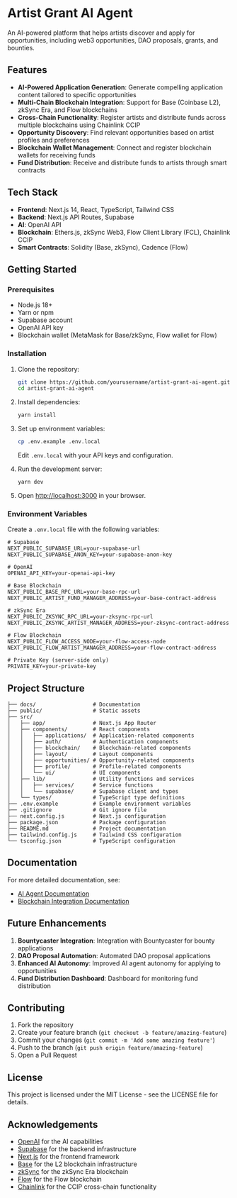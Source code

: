 # Artist Grant AI Agent

An AI-powered platform that helps artists discover and apply for opportunities, including web3 opportunities, DAO proposals, grants, and bounties.

## Features

- **AI-Powered Application Generation**: Generate compelling application content tailored to specific opportunities
- **Multi-Chain Blockchain Integration**: Support for Base (Coinbase L2), zkSync Era, and Flow blockchains
- **Cross-Chain Functionality**: Register artists and distribute funds across multiple blockchains using Chainlink CCIP
- **Opportunity Discovery**: Find relevant opportunities based on artist profiles and preferences
- **Blockchain Wallet Management**: Connect and register blockchain wallets for receiving funds
- **Fund Distribution**: Receive and distribute funds to artists through smart contracts

## Tech Stack

- **Frontend**: Next.js 14, React, TypeScript, Tailwind CSS
- **Backend**: Next.js API Routes, Supabase
- **AI**: OpenAI API
- **Blockchain**: Ethers.js, zkSync Web3, Flow Client Library (FCL), Chainlink CCIP
- **Smart Contracts**: Solidity (Base, zkSync), Cadence (Flow)

## Getting Started

### Prerequisites

- Node.js 18+
- Yarn or npm
- Supabase account
- OpenAI API key
- Blockchain wallet (MetaMask for Base/zkSync, Flow wallet for Flow)

### Installation

1. Clone the repository:
   ```bash
   git clone https://github.com/yourusername/artist-grant-ai-agent.git
   cd artist-grant-ai-agent
   ```

2. Install dependencies:
   ```bash
   yarn install
   ```

3. Set up environment variables:
   ```bash
   cp .env.example .env.local
   ```
   Edit `.env.local` with your API keys and configuration.

4. Run the development server:
   ```bash
   yarn dev
   ```

5. Open [http://localhost:3000](http://localhost:3000) in your browser.

### Environment Variables

Create a `.env.local` file with the following variables:

```
# Supabase
NEXT_PUBLIC_SUPABASE_URL=your-supabase-url
NEXT_PUBLIC_SUPABASE_ANON_KEY=your-supabase-anon-key

# OpenAI
OPENAI_API_KEY=your-openai-api-key

# Base Blockchain
NEXT_PUBLIC_BASE_RPC_URL=your-base-rpc-url
NEXT_PUBLIC_ARTIST_FUND_MANAGER_ADDRESS=your-base-contract-address

# zkSync Era
NEXT_PUBLIC_ZKSYNC_RPC_URL=your-zksync-rpc-url
NEXT_PUBLIC_ZKSYNC_ARTIST_MANAGER_ADDRESS=your-zksync-contract-address

# Flow Blockchain
NEXT_PUBLIC_FLOW_ACCESS_NODE=your-flow-access-node
NEXT_PUBLIC_FLOW_ARTIST_MANAGER_ADDRESS=your-flow-contract-address

# Private Key (server-side only)
PRIVATE_KEY=your-private-key
```

## Project Structure

```
├── docs/                  # Documentation
├── public/                # Static assets
├── src/
│   ├── app/               # Next.js App Router
│   ├── components/        # React components
│   │   ├── applications/  # Application-related components
│   │   ├── auth/          # Authentication components
│   │   ├── blockchain/    # Blockchain-related components
│   │   ├── layout/        # Layout components
│   │   ├── opportunities/ # Opportunity-related components
│   │   ├── profile/       # Profile-related components
│   │   └── ui/            # UI components
│   ├── lib/               # Utility functions and services
│   │   ├── services/      # Service functions
│   │   └── supabase/      # Supabase client and types
│   └── types/             # TypeScript type definitions
├── .env.example           # Example environment variables
├── .gitignore             # Git ignore file
├── next.config.js         # Next.js configuration
├── package.json           # Package configuration
├── README.md              # Project documentation
├── tailwind.config.js     # Tailwind CSS configuration
└── tsconfig.json          # TypeScript configuration
```

## Documentation

For more detailed documentation, see:

- [AI Agent Documentation](docs/ai-agent.md)
- [Blockchain Integration Documentation](docs/blockchain-integration.md)

## Future Enhancements

1. **Bountycaster Integration**: Integration with Bountycaster for bounty applications
2. **DAO Proposal Automation**: Automated DAO proposal applications
3. **Enhanced AI Autonomy**: Improved AI agent autonomy for applying to opportunities
4. **Fund Distribution Dashboard**: Dashboard for monitoring fund distribution

## Contributing

1. Fork the repository
2. Create your feature branch (`git checkout -b feature/amazing-feature`)
3. Commit your changes (`git commit -m 'Add some amazing feature'`)
4. Push to the branch (`git push origin feature/amazing-feature`)
5. Open a Pull Request

## License

This project is licensed under the MIT License - see the LICENSE file for details.

## Acknowledgements

- [OpenAI](https://openai.com/) for the AI capabilities
- [Supabase](https://supabase.io/) for the backend infrastructure
- [Next.js](https://nextjs.org/) for the frontend framework
- [Base](https://base.org/) for the L2 blockchain infrastructure
- [zkSync](https://zksync.io/) for the zkSync Era blockchain
- [Flow](https://flow.com/) for the Flow blockchain
- [Chainlink](https://chain.link/) for the CCIP cross-chain functionality